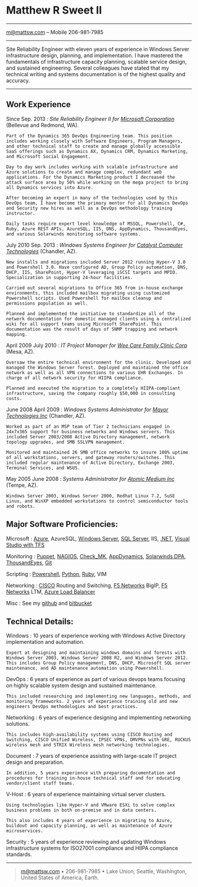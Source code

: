 Matthew R Sweet II
=========================

----

m@mattsw.com – Mobile 206-981-7985

----

Site Reliability Engineer with eleven years of experience in Windows Server infrastructure design, planning, and implementation. I have mastered the fundamentals of infrastructure capacity planning, scalable service design, and sustained engineering. Several colleagues have stated that my technical writing and systems documentation is of the highest quality and accuracy.

----

Work Experience
--------------------

Since Sep. 2013
:   *Site Reliability Engineer II for [Microsoft Corporation](https://www.microsoft.com/en-us/dynamics365/home/)*
    (Bellevue and Redmond, WA).

    Part of the Dynamics 365 DevOps Engineering team. This position includes working closely with Software Engineers, Program Managers, and other technical staff to create and manage globally accessible SaaS offerings such as Dynamics AX, Dynamics CRM, Dynamics Marketing, and Microsoft Social Engagement.
	
	Day to day work includes working with scalable infrastructure and Azure solutions to create and manage complex, redundant web applications. For the Dynamics Marketing product I decreased the attack surface area by 50% while working on the mega project to bring all Dynamics services into Azure.

	After becoming an expert in many of the technologies used by this DevOps team, I have become the primary mentor for all Dynamics DevOps and Security new hires as well as a DevOps methodology training instructor.
	
	Daily tasks require expert level knowledge of MSSQL, Powershell, C#, Ruby, Azure REST APIs, AzureSQL, IIS, DNS, AppDynamics, ThousandEyes, and various Solarwinds monitoring software systems.

July 2010 Sep. 2013
:   *Windows Systems Engineer for [Catalyst Computer Technologies](http://www.cct247.com)*
    (Chandler, AZ).

    New installs and migrations included Server 2012 running Hyper-V 3.0 and Powershell 3.0. Have configured AD, Group Policy automation, DNS, DHCP, IIS, SharePoint, Hyper-V leveraging iSCSI targets and MPIO. Specialization in supporting 24-hour facilities.
    
    Carried out several migrations to Office 365 from in-house exchange environments, this included mailbox migrating using customized Powershell scripts. Used Powershell for mailbox cleanup and permissions population as well.

    Planned and implemented the initiative to standardize all of the network documentation for domestic managed clients using a centralized wiki for all support teams using Microsoft SharePoint. This documentation was the result of days of SNMP trapping and network mapping.

April 2009 July 2010
:   *IT Project Manager for [Wee Care Family Clinic Corp]()*
    (Mesa, AZ).

    Oversaw the entire technical environment for the clinic. Developed and managed the Windows Server forest. Deployed and maintained the office network as well as all VPN connections to various EHR Exchanges. In charge of all network security for HIIPA compliance.
    
    Planned and executed the migration to a completely HIIPA-compliant infrastructure, saving the company roughly $50,000 in consulting costs.

June 2008 April 2009
:   *Windows Systems Administrator for [Mayor Technologies Inc](https://www.networkingphoenix.com/organization/networking-group/mti-mayor-technologies-inc-tech-solutions/108280)* 
    (Chandler, AZ).

    Worked as part of an MSP team of Tier 2 technicians engaged in 24x7x365 support for business networks and Windows servers. This included Server 2003/2008 Active Directory management, network topology upgrades, and SMB SSLVPN management.

    Monitored and maintained 26 SMB office networks to insure 100% uptime of all workstations, servers, and gateway routers/switches. This included regular maintenance of Active Directory, Exchange 2003, Terminal Services, and WSUS.

May 2005 June 2008
:   *Systems Administrator for [Atomic Medium Inc](http://www.atomicmedium.com)*
    (Tempe, AZ).
    
    Windows Server 2003, Windows Server 2000, Redhat Linux 7.2, SuSE Linux, and WinXP embedded workstations to control semiconductor tools and robots.

Major Software Proficiencies:
----------------------------------

Microsoft
:   [Azure](https://azure.microsoft.com/en-us/), AzureSQL, [Windows Server](https://www.microsoft.com/en-us/cloud-platform/windows-server), [SQL Server](https://www.microsoft.com/en-us/sql-server/sql-server-2016), IIS, [.NET](https://www.microsoft.com/net), [Visual Studio with TFS](https://www.visualstudio.com/tfs/)

Monitoring
:   [Puppet](https://puppet.com), [NAGIOS](https://www.nagios.org), [Check_MK](https://mathias-kettner.de/check_mk.html), [AppDynamics](https://www.appdynamics.com), [Solarwinds DPA](http://www.solarwinds.com/database-performance-monitoring-software), [ThousandEyes](https://www.thousandeyes.com), [Git](https://git-scm.com)

Scripting
:   [Powershell](https://github.com/powershell/powershell), [Python](https://www.python.org), [Ruby](https://www.ruby-lang.org/en/), VIM

Networking
:   [CISCO](http://www.cisco.com) Routing and Switching, [F5 Networks](https://f5.com) BigIP, [F5 Networks](https://f5.com) LTM, [Azure Load Balancer](https://docs.microsoft.com/en-us/azure/load-balancer/load-balancer-overview)

Misc
:   See my [github](http://) and [bitbucket](http://)

Technical Details:
----------------------------------

Windows
:   10 years of experience working with Windows Active Directory implementation and automation.

    Expert at designing and maintaining windows domains and forests with Windows Server 2003, Windows Server 2008 R2, and Windows Server 2012. This includes Group Policy management, DNS, DHCP, Microsoft SQL server maintenance, and AD maintenance automation using Powershell.

DevOps
:   6 years of experience as part of various devops teams focusing on highly scalable system design and sustained maintenance.

    This included researching and implementing new languages, methods, and monitoring frameworks. 2 years of experience training old and new engineers DevOps methodologies and best practices.

Networking
:   6 years of experience designing and implementing networking solutions. 

    This includes high-availability systems using CISCO Routing and Switching, CISCO Unified Wireless, IPSEC VPNs, DMVPNs with GRE, RUCKUS wireless mesh and STRIX Wireless mesh networking technologies.

Document
:   7 years of experience assisting with large-scale IT project design and preparation.

    In addition, 5 years experience with preparing documentation and procedures for training in-house technical staff and for educating vendor/client staff teams.

V-Host
:   6 years of experience maintaining virtual server clusters. 

    Using technologies like Hyper-V and VMware ESXi to solve complex business problems in both on-premise and in data centers. 

    This also includes 4 years of experience in migrating to Azure, buildout and capacity planning, as well as maintenance of Azure microservices.

Security
:   5 years of experience reviewing and updating Windows infrastructure systems for ISO27001 compliance and HIIPA compliance standards.

----

> <m@mattsw.com> • 206-981-7985 •
> Lake Union, Seattle, Washington, United States of America, Earth.